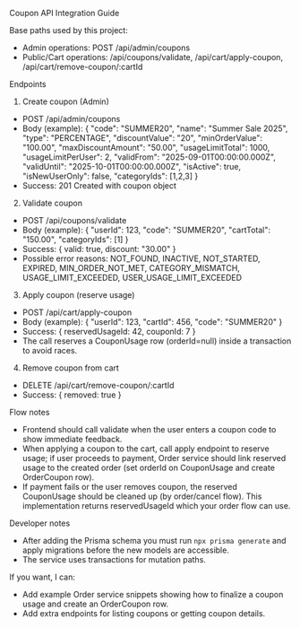 Coupon API Integration Guide

Base paths used by this project:
- Admin operations: POST /api/admin/coupons
- Public/Cart operations: /api/coupons/validate, /api/cart/apply-coupon, /api/cart/remove-coupon/:cartId

Endpoints

1) Create coupon (Admin)
- POST /api/admin/coupons
- Body (example):
{
  "code": "SUMMER20",
  "name": "Summer Sale 2025",
  "type": "PERCENTAGE",
  "discountValue": "20",
  "minOrderValue": "100.00",
  "maxDiscountAmount": "50.00",
  "usageLimitTotal": 1000,
  "usageLimitPerUser": 2,
  "validFrom": "2025-09-01T00:00:00.000Z",
  "validUntil": "2025-10-01T00:00:00.000Z",
  "isActive": true,
  "isNewUserOnly": false,
  "categoryIds": [1,2,3]
}
- Success: 201 Created with coupon object

2) Validate coupon
- POST /api/coupons/validate
- Body (example):
{
  "userId": 123,
  "code": "SUMMER20",
  "cartTotal": "150.00",
  "categoryIds": [1]
}
- Success: { valid: true, discount: "30.00" }
- Possible error reasons: NOT_FOUND, INACTIVE, NOT_STARTED, EXPIRED, MIN_ORDER_NOT_MET, CATEGORY_MISMATCH, USAGE_LIMIT_EXCEEDED, USER_USAGE_LIMIT_EXCEEDED

3) Apply coupon (reserve usage)
- POST /api/cart/apply-coupon
- Body (example):
{
  "userId": 123,
  "cartId": 456,
  "code": "SUMMER20"
}
- Success: { reservedUsageId: 42, couponId: 7 }
- The call reserves a CouponUsage row (orderId=null) inside a transaction to avoid races.

4) Remove coupon from cart
- DELETE /api/cart/remove-coupon/:cartId
- Success: { removed: true }

Flow notes
- Frontend should call validate when the user enters a coupon code to show immediate feedback.
- When applying a coupon to the cart, call apply endpoint to reserve usage; if user proceeds to payment, Order service should link reserved usage to the created order (set orderId on CouponUsage and create OrderCoupon row).
- If payment fails or the user removes coupon, the reserved CouponUsage should be cleaned up (by order/cancel flow). This implementation returns reservedUsageId which your order flow can use.

Developer notes
- After adding the Prisma schema you must run `npx prisma generate` and apply migrations before the new models are accessible.
- The service uses transactions for mutation paths.

If you want, I can:
- Add example Order service snippets showing how to finalize a coupon usage and create an OrderCoupon row.
- Add extra endpoints for listing coupons or getting coupon details.
